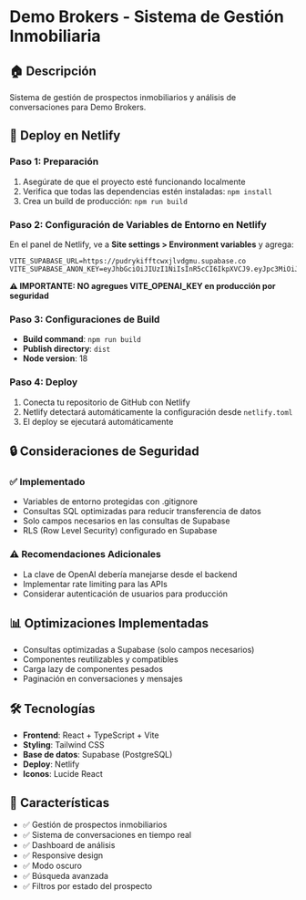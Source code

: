 # Demo Brokers - Sistema de Gestión Inmobiliaria

## 🏠 Descripción
Sistema de gestión de prospectos inmobiliarios y análisis de conversaciones para Demo Brokers.

## 🚀 Deploy en Netlify

### Paso 1: Preparación
1. Asegúrate de que el proyecto esté funcionando localmente
2. Verifica que todas las dependencias estén instaladas: `npm install`
3. Crea un build de producción: `npm run build`

### Paso 2: Configuración de Variables de Entorno en Netlify
En el panel de Netlify, ve a **Site settings > Environment variables** y agrega:

```
VITE_SUPABASE_URL=https://pudrykifftcwxjlvdgmu.supabase.co
VITE_SUPABASE_ANON_KEY=eyJhbGciOiJIUzI1NiIsInR5cCI6IkpXVCJ9.eyJpc3MiOiJzdXBhYmFzZSIsInJlZiI6InB1ZHJ5a2lmZnRjd3hqbHZkZ211Iiwicm9sZSI6ImFub24iLCJpYXQiOjE3MzIxODc5NjQsImV4cCI6MjA0Nzc2Mzk2NH0.fGHkvYHpZRxiHSzqlqGAoY3ronqvmh0v5HBkqT_JdB0
```

**⚠️ IMPORTANTE: NO agregues VITE_OPENAI_KEY en producción por seguridad**

### Paso 3: Configuraciones de Build
- **Build command**: `npm run build`
- **Publish directory**: `dist`
- **Node version**: 18

### Paso 4: Deploy
1. Conecta tu repositorio de GitHub con Netlify
2. Netlify detectará automáticamente la configuración desde `netlify.toml`
3. El deploy se ejecutará automáticamente

## 🔒 Consideraciones de Seguridad

### ✅ Implementado
- Variables de entorno protegidas con .gitignore
- Consultas SQL optimizadas para reducir transferencia de datos
- Solo campos necesarios en las consultas de Supabase
- RLS (Row Level Security) configurado en Supabase

### ⚠️ Recomendaciones Adicionales
- La clave de OpenAI debería manejarse desde el backend
- Implementar rate limiting para las APIs
- Considerar autenticación de usuarios para producción

## 📊 Optimizaciones Implementadas
- Consultas optimizadas a Supabase (solo campos necesarios)
- Componentes reutilizables y compatibles
- Carga lazy de componentes pesados
- Paginación en conversaciones y mensajes

## 🛠️ Tecnologías
- **Frontend**: React + TypeScript + Vite
- **Styling**: Tailwind CSS
- **Base de datos**: Supabase (PostgreSQL)
- **Deploy**: Netlify
- **Iconos**: Lucide React

## 📱 Características
- ✅ Gestión de prospectos inmobiliarios
- ✅ Sistema de conversaciones en tiempo real
- ✅ Dashboard de análisis
- ✅ Responsive design
- ✅ Modo oscuro
- ✅ Búsqueda avanzada
- ✅ Filtros por estado del prospecto

